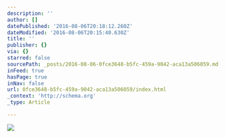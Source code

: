 ```yaml
---
description: ''
author: []
datePublished: '2016-08-06T20:18:12.260Z'
dateModified: '2016-08-06T20:15:40.630Z'
title: ''
publisher: {}
via: {}
starred: false
sourcePath: _posts/2016-08-06-0fce3648-b5fc-459a-9042-aca13a506059.md
inFeed: true
hasPage: true
inNav: false
url: 0fce3648-b5fc-459a-9042-aca13a506059/index.html
_context: 'http://schema.org'
_type: Article

---
```

![](https://the-grid-user-content.s3-us-west-2.amazonaws.com/1539645f-58d9-4917-99e8-533d2181c1ed.jpg)